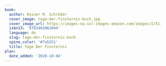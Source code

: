 ```yaml
---
book:
  author: Rainer M. Schröder
  cover_image: tage-der-finsternis-buch.jpg
  cover_image_url: https://images-na.ssl-images-amazon.com/images/I/51IxnM25ziL._SX331_BO1,204,203,200_.jpg
  isbn13: '9783401062044'
  language: de
  slug: tage-der-finsternis-buch
  spine_color: '#7a5251'
  title: Tage Der Finsternis
plan:
  date_added: '2020-10-04'
---
```

